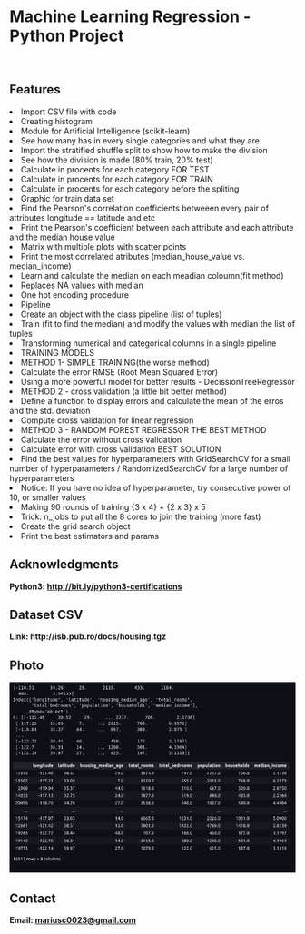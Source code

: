 <h1> Machine Learning Regression - Python Project</h1>
<br>
<h2>Features</h2>
<li>Import CSV file with code</li>
<li>Creating histogram</li>
<li>Module for Artificial Intelligence (scikit-learn)</li>
<li>See how many has in every single categories and what they are</li>
<li>Import the stratified shuffle split to show how to make the division</li>
<li>See how the division is made (80% train, 20% test)</li>
<li>Calculate in procents for each category FOR TEST</li>
<li>Calculate in procents for each category FOR TRAIN</li>
<li>Calculate in procents for each category before the spliting</li>
<li>Graphic for train data set</li>
<li>Find the Pearson's correlation coefficients betweeen every pair of attributes longitude == latitude and etc</li>
<li>Print the Pearson's coefficient between each attribute and each attribute and the median house value</li>
<li>Matrix with multiple plots with scatter points</li>
<li>Print the most correlated atributes (median_house_value vs. median_income)</li>
<li>Learn and calculate the median on each meadian coloumn(fit method)</li>
<li>Replaces NA values with median</li>
<li>One hot encoding procedure</li>
<li>Pipeline</li>
<li>Create an object with the class pipeline (list of tuples)</li>
<li>Train (fit to find the median) and modify the values with median the list of tuples</li>
<li>Transforming numerical and categorical columns in a single pipeline</li>
<li>TRAINING MODELS</li>
<li>METHOD 1- SIMPLE TRAINING(the worse method)</li>
<li>Calculate the error RMSE (Root Mean Squared Error)</li>
<li>Using a more powerful model for better results - DecissionTreeRegressor</li>
<li>METHOD 2 - cross validation (a little bit better method)</li>
<li>Define a function to display errors and calculate the mean of the erros and the std. deviation</li>
<li>Compute cross validation for linear regression</li>
<li>METHOD 3 - RANDOM FOREST REGRESSOR THE BEST METHOD</li>
<li>Calculate the error without cross validation</li>
<li>Calculate error with cross validation BEST SOLUTION</li>
<li>Find the best values for hyperparameters with GridSearchCV for a small number of hyperparameters / RandomizedSearchCV for a large number of hyperparameters</li>
<li>Notice: If you have no idea of hyperparameter, try consecutive power of 10, or smaller values</li>
<li>Making 90 rounds of training {3 x 4} + {2 x 3} x 5</li>
<li>Trick: n_jobs to put all the 8 cores to join the training (more fast)</li>
<li>Create the grid search object</li>
<li>Print the best estimators and params</li>



<h2>Acknowledgments</h2>

<b> Python3: http://bit.ly/python3-certifications <b>
<br>

<h2>Dataset CSV</h2>
<b> Link: http://isb.pub.ro/docs/housing.tgz<b>
<br>

<h2>Photo</h2>
<img src="image.png">
<br>


<h2>Contact</h2>

<b> Email: mariusc0023@gmail.com </b>
